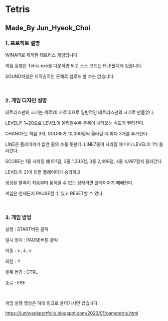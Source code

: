 # Tetris

## Made_By Jun_Hyeok_Choi

### 1. 프로젝트 설명

WINAPI로 제작한 테트리스 게임입니다.

게임 실행은 Tetris.exe을 다운하면 되고 소스 코드는 FILE폴더에 있습니다.

SOUND파일은 저작권적인 문제로 업로드 할 수는 없습니다.

<br>

### 2. 게임 디자인 설명

테트리스판의 크기는 세로20 가로10으로 일반적인 테트리스판의 크기로 만들었다.

LEVEL은 1~20으로 LEVEL이 올라갈수록 블록이 내려오는 속도가 빨라진다.

CHANGE는 처음 3개, SCORE가 10,000점씩 올라갈 때 마다 3개를 추가한다.

LINE은 플레이어가 없앤 줄의 수를 뜻한다. LINE7줄이 사라질 때 마다 LEVEL이 1씩 올라간다.

SCORE는 1줄 사라질 떄 611점, 2줄 1,333점, 3줄 2,499점, 4줄 4,997점씩 올라간다.


LEVEL이 21이 되면 플레이어가 승리하고

생성된 블록이 처음부터 움직일 수 없는 상태라면 플레이어가 패배한다.

게임은 언제든지 PAUSE할 수 있고 RESET할 수 있다.

<br>

### 3. 게임 방법

실행 : START버튼 클릭

일시 정지 : PAUSE버튼 클릭

이동 : ←,↓,→

회전 : ↑

블록 변경 : CTRL

종료 : ESE

<br>

게임 실행 영상은 아래 링크로 들어가시면 있습니다.

<a> https://junhyeokportfolio.blogspot.com/2020/01/gametetris.html
